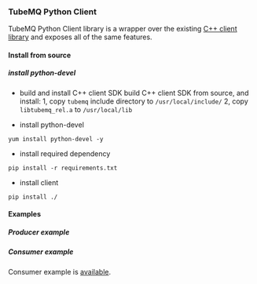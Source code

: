 ### TubeMQ Python Client
TubeMQ Python Client library is a wrapper over the existing [C++ client library](https://github.com/apache/incubator-tubemq/tree/master/tubemq-client-twins/tubemq-client-cpp/) and exposes all of the same features.

#### Install from source
##### install python-devel
- build and install C++ client SDK
build C++ client SDK from source, and install:
1, copy `tubemq` include directory  to `/usr/local/include/`
2, copy `libtubemq_rel.a` to `/usr/local/lib`
&nbsp;

- install python-devel
```
yum install python-devel -y
```
- install required dependency
```
pip install -r requirements.txt
```

- install client
```
pip install ./
```

#### Examples
##### Producer example
##### Consumer example
Consumer example is [available](https://github.com/apache/incubator-tubemq/tree/master/tubemq-client-twins/tubemq-client-python/src/python/example/consumer).
